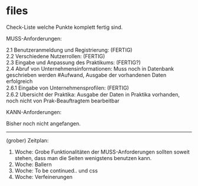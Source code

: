 # files
Check-Liste welche Punkte komplett fertig sind.

MUSS-Anforderungen:

2.1 Benutzeranmeldung und Registrierung: (FERTIG) </br>
2.2 Verschiedene Nutzerrollen: (FERTIG) </br>
2.3 Eingabe und Anpassung des Praktikums: (FERTIG?)</br>
2.4 Abruf von Unternehmensinformationen: Muss noch in Datenbank geschrieben werden #Aufwand, Ausgabe der vorhandenen Daten erfolgreich </br>
2.6.1 Eingabe von Unternehmensproﬁlen: (FERTIG) </br>
2.6.2 Ubersicht der Praktika: Ausgabe der Daten in Praktika vorhanden, noch nicht von Prak-Beauftragtem bearbeitbar </br>

KANN-Anforderungen:  </br>

Bisher noch nicht angefangen. </br>

---------------------------------------------------------------------------------------------------------------------------------------------

(grober) Zeitplan: </br>

1. Woche: Grobe Funktionalitäten der MUSS-Anforderungen sollten soweit stehen, dass man die Seiten wenigstens benutzen kann. </br>
2. Woche: Ballern </br>
3. Woche: To be continued.. und css </br>
4. Woche: Verfeinerungen </br>
